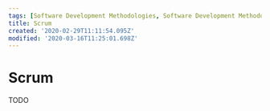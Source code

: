 ```yaml
---
tags: [Software Development Methodologies, Software Development Methodologies - Agile, TODO]
title: Scrum
created: '2020-02-29T11:11:54.095Z'
modified: '2020-03-16T11:25:01.698Z'
---
```


# Scrum

TODO

